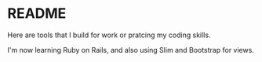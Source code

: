 # README

Here are tools that I build for work or pratcing my coding skills.

I'm now learning Ruby on Rails, and also using Slim and Bootstrap for views.

